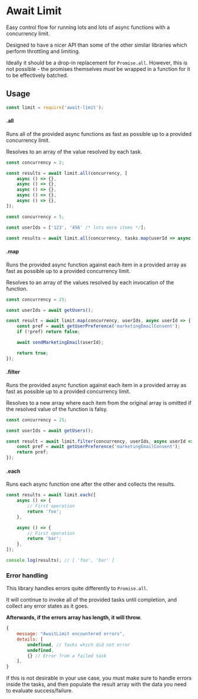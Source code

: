 # Await Limit

Easy control flow for running lots and lots of async functions with a concurrency limit.

Designed to have a nicer API than some of the other similar libraries which perform throttling and limiting.

Ideally it should be a drop-in replacement for `Promise.all`. However, this is not possible - the promises themselves _must_ be wrapped in a function for it to be effectively batched.

## Usage

```js
const limit = require('await-limit');
```

#### .all

Runs all of the provided async functions as fast as possible up to a provided concurrency limit.

Resolves to an array of the value resolved by each task.

```js
const concurrency = 2;

const results = await limit.all(concurrency, [
	async () => {},
	async () => {},
	async () => {},
	async () => {},
	async () => {},
]);
```

```js
const concurrency = 5;

const userIds = ['123', '456' /* lots more items */];

const results = await limit.all(concurrency, tasks.map(userId => async () => doDatabaseUpdate({ userId })));
```

#### .map

Runs the provided async function against each item in a provided array as fast as possible up to a provided concurrency limit.

Resolves to an array of the values resolved by each invocation of the function.

```js
const concurrency = 25;

const userIds = await getUsers();

const result = await limit.map(concurrency, userIds, async userId => {
	const pref = await getUserPreference('marketingEmailConsent');
	if (!pref) return false;

	await sendMarketingEmail(userId);

	return true;
});
```

#### .filter

Runs the provided async function against each item in a provided array as fast as possible up to a provided concurrency limit.

Resolves to a new array where each item from the original array is omitted if the resolved value of the function is falsy.

```js
const concurrency = 25;

const userIds = await getUsers();

const result = await limit.filter(concurrency, userIds, async userId => {
	const pref = await getUserPreference('marketingEmailConsent');
	return pref;
});
```

#### .each

Runs each async function one after the other and collects the results.

```js
const results = await limit.each([
	async () => {
		// First operation
		return 'foo';
	},

	async () => {
		// First operation
		return 'bar';
	},
]);

console.log(results); // [ 'foo', 'bar' ]
```

### Error handling

This library handles errors quite differently to `Promise.all`.

It will continue to invoke all of the provided tasks until completion, and collect any error states as it goes.

**Afterwards, if the errors array has length, it will throw.**

```js
{
	message: "AwaitLimit encountered errors",
	details: [
		undefined, // Tasks which did not error
		undefined,
		{} // Error from a failed task
	],
}
```

if this is not desirable in your use case, you must make sure to handle errors inside the tasks, and then populate the result array with the data you need to evaluate success/failure.
